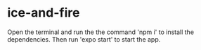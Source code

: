 # ice-and-fire
Open the terminal and run the the command 'npm i' to install the dependencies. Then run 'expo start' to start the app.
